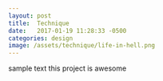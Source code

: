 ```yaml
---
layout: post
title:  Technique
date:   2017-01-19 11:28:33 -0500
categories: design
image: /assets/technique/life-in-hell.png
---
```


sample text this project is awesome